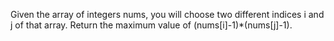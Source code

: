 Given the array of integers nums, you will choose two different indices i and j of that array. Return the maximum value of (nums[i]-1)*(nums[j]-1).